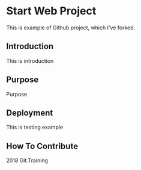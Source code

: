 # Start Web Project

This is example of Github project, which I've forked.






## Introduction

This is introduction

## Purpose

Purpose

## Deployment

This is testing example


## How To Contribute

2018 Git.Training